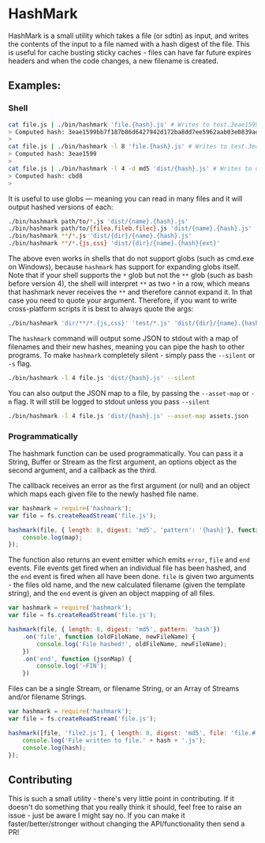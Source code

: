 # HashMark

HashMark is a small utility which takes a file (or sdtin) as input, and writes
the contents of the input to a file named with a hash digest of the file. This
is useful for cache busting sticky caches - files can have far future expires
headers and when the code changes, a new filename is created.

## Examples:

### Shell

```bash
cat file.js | ./bin/hashmark 'file.{hash}.js' # Writes to test.3eae1599bb7f187b86d6427942d172ba8dd7ee5962aab03e0839ad9d59c37eb0.js
> Computed hash: 3eae1599bb7f187b86d6427942d172ba8dd7ee5962aab03e0839ad9d59c37eb0
>
cat file.js | ./bin/hashmark -l 8 'file.{hash}.js' # Writes to test.3eae1599.js
> Computed hash: 3eae1599
>
cat file.js | ./bin/hashmark -l 4 -d md5 'dist/{hash}.js' # Writes to dist/cbd8.js
> Computed hash: cbd8
>
```

It is useful to use globs — meaning you can read in many files and it will output
hashed versions of each:

```bash
./bin/hashmark path/to/*.js 'dist/{name}.{hash}.js'
./bin/hashmark path/to/{filea,fileb,filec}.js 'dist/{name}.{hash}.js'
./bin/hashmark **/*.js 'dist/{dir}/{name}.{hash}.js'
./bin/hashmark **/*.{js,css} 'dist/{dir}/{name}.{hash}{ext}'
```

The above even works in shells that do not support globs (such as cmd.exe on
Windows), because `hashmark` has support for expanding globs itself. Note that
if your shell supports the `*` glob but not the `**` glob (such as bash before
version 4), the shell will interpret `**` as two `*` in a row, which means that
hashmark never receives the `**` and therefore cannot expand it. In that case
you need to quote your argument. Therefore, if you want to write cross-platform
scripts it is best to always quote the args:

```bash
./bin/hashmark 'dir/**/*.{js,css}' 'test/*.js' 'dist/{dir}/{name}.{hash}{ext}'
```

The `hashmark` command will output some JSON to stdout with a map of filenames
and their new hashes, meaning you can pipe the hash to other programs. To make
`hashmark` completely silent - simply pass the `--silent` or `-s` flag.

```bash
./bin/hashmark -l 4 file.js 'dist/{hash}.js' --silent
```

You can also output the JSON map to a file, by passing the `--asset-map` or `-m`
flag. It will still be logged to stdout unless you pass `--silent`

```bash
./bin/hashmark -l 4 file.js 'dist/{hash}.js' --asset-map assets.json
```

### Programmatically

The hashmark function can be used programmatically. You can pass it a String,
Buffer or Stream as the first argument, an options object as the second
argument, and a callback as the third.

The callback receives an error as the first argument (or null) and an object
which maps each given file to the newly hashed file name.

```js
var hashmark = require('hashmark');
var file = fs.createReadStream('file.js');

hashmark(file, { length: 8, digest: 'md5', 'pattern': '{hash}'}, function (err, map) {
    console.log(map);
});
```

The function also returns an event emitter which emits `error`, `file` and `end`
events. File events get fired when an individual file has been hashed, and the
`end` event is fired when all have been done. `file` is given two arguments -
the files old name, and the new calculated filename (given the template string),
and the `end` event is given an object mapping of all files.

```js
var hashmark = require('hashmark');
var file = fs.createReadStream('file.js');

hashmark(file, { length: 8, digest: 'md5', pattern: 'hash'})
    .on('file', function (oldFileName, newFileName) {
        console.log('File hashed!', oldFileName, newFileName);
    })
    .on('end', function (jsonMap) {
        console.log('~FIN');
    })
```

Files can be a single Stream, or filename String, or an Array of Streams and/or
filename Strings.

```js
var hashmark = require('hashmark');
var file = fs.createReadStream('file.js');

hashmark([file, 'file2.js'], { length: 8, digest: 'md5', file: 'file.#.js'}, function (err, hash) {
    console.log('File written to file.' + hash + '.js');
    console.log(hash);
});
```

## Contributing

This is such a small utility - there's very little point in contributing. If it
doesn't do something that you really think it should, feel free to raise an
issue - just be aware I might say no. If you can make it faster/better/stronger
without changing the API/functionality then send a PR!
